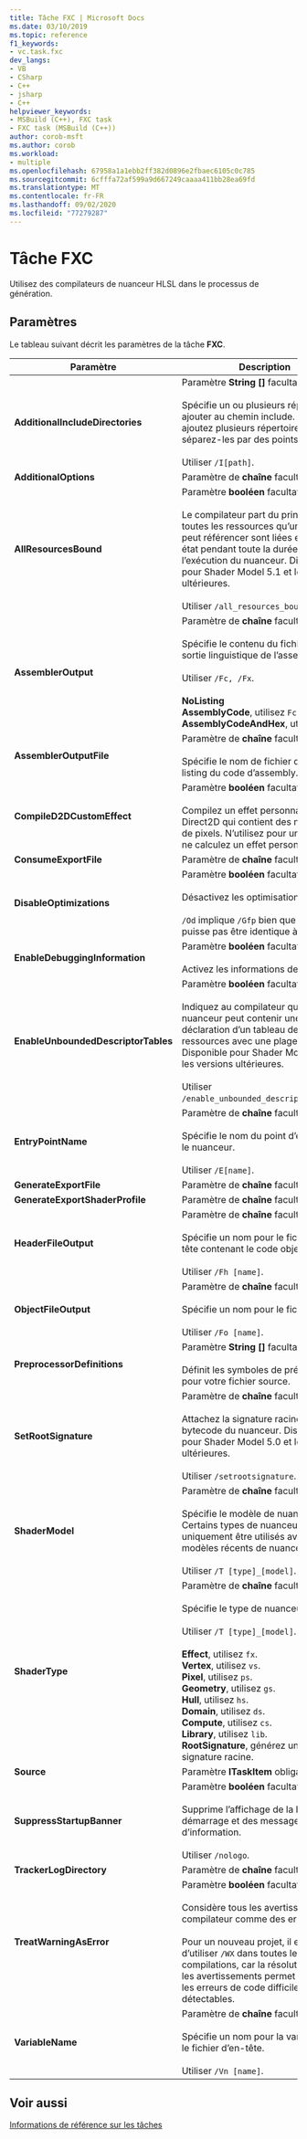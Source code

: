 ```yaml
---
title: Tâche FXC | Microsoft Docs
ms.date: 03/10/2019
ms.topic: reference
f1_keywords:
- vc.task.fxc
dev_langs:
- VB
- CSharp
- C++
- jsharp
- C++
helpviewer_keywords:
- MSBuild (C++), FXC task
- FXC task (MSBuild (C++))
author: corob-msft
ms.author: corob
ms.workload:
- multiple
ms.openlocfilehash: 67958a1a1ebb2ff382d0896e2fbaec6105c0c785
ms.sourcegitcommit: 6cfffa72af599a9d667249caaaa411bb28ea69fd
ms.translationtype: MT
ms.contentlocale: fr-FR
ms.lasthandoff: 09/02/2020
ms.locfileid: "77279287"
---
```

# <a name="fxc-task"></a>Tâche FXC

Utilisez des compilateurs de nuanceur HLSL dans le processus de génération.

## <a name="parameters"></a>Paramètres

Le tableau suivant décrit les paramètres de la tâche **FXC**.

|Paramètre|Description|
|---------------|-----------------|
|**AdditionalIncludeDirectories**|Paramètre **String []** facultatif.<br/><br/>Spécifie un ou plusieurs répertoires à ajouter au chemin include. Si vous ajoutez plusieurs répertoires, séparez-les par des points-virgules.<br/><br/>Utiliser `/I[path]`.|
|**AdditionalOptions**|Paramètre de **chaîne** facultatif.|
|**AllResourcesBound**|Paramètre **booléen** facultatif.<br/><br/>Le compilateur part du principe que toutes les ressources qu’un nuanceur peut référencer sont liées et en bon état pendant toute la durée de l’exécution du nuanceur. Disponible pour Shader Model 5.1 et les versions ultérieures.<br/><br/>Utiliser `/all_resources_bound`.|
|**AssemblerOutput**|Paramètre de **chaîne** facultatif.<br/><br/>Spécifie le contenu du fichier de sortie linguistique de l’assembly.<br/><br/>Utiliser `/Fc, /Fx`.<br/><br/>**NoListing**<br/>**AssemblyCode**, utilisez `Fc`.<br/>**AssemblyCodeAndHex**, utilisez `Fx`.|
|**AssemblerOutputFile**|Paramètre de **chaîne** facultatif.<br/><br/>Spécifie le nom de fichier du fichier listing du code d’assembly.|
|**CompileD2DCustomEffect**|Paramètre **booléen** facultatif.<br/><br/>Compilez un effet personnalisé Direct2D qui contient des nuanceurs de pixels. N’utilisez pour un vertex ni ne calculez un effet personnalisé.|
|**ConsumeExportFile**|Paramètre de **chaîne** facultatif.|
|**DisableOptimizations**|Paramètre **booléen** facultatif.<br/><br/>Désactivez les optimisations.<br/><br/>`/Od` implique `/Gfp` bien que la sortie ne puisse pas être identique à `/Od /Gfp`.|
|**EnableDebuggingInformation**|Paramètre **booléen** facultatif.<br/><br/>Activez les informations de débogage.|
|**EnableUnboundedDescriptorTables**|Paramètre **booléen** facultatif.<br/><br/>Indiquez au compilateur qu’un nuanceur peut contenir une déclaration d’un tableau de ressources avec une plage illimitée. Disponible pour Shader Model 5.1 et les versions ultérieures.<br/><br/>Utiliser `/enable_unbounded_descriptor_tables`.|
|**EntryPointName**|Paramètre de **chaîne** facultatif.<br/><br/>Spécifie le nom du point d’entrée pour le nuanceur.<br/><br/>Utiliser `/E[name]`.|
|**GenerateExportFile**|Paramètre de **chaîne** facultatif.|
|**GenerateExportShaderProfile**|Paramètre de **chaîne** facultatif.|
|**HeaderFileOutput**|Paramètre de **chaîne** facultatif.<br/><br/>Spécifie un nom pour le fichier d’en-tête contenant le code objet.<br/><br/>Utiliser `/Fh [name]`.|
|**ObjectFileOutput**|Paramètre de **chaîne** facultatif.<br/><br/>Spécifie un nom pour le fichier objet.<br/><br/>Utiliser `/Fo [name]`.|
|**PreprocessorDefinitions**|Paramètre **String []** facultatif.<br/><br/>Définit les symboles de prétraitement pour votre fichier source.|
|**SetRootSignature**|Paramètre de **chaîne** facultatif.<br/><br/>Attachez la signature racine au bytecode du nuanceur. Disponible pour Shader Model 5.0 et les versions ultérieures.<br/><br/>Utiliser `/setrootsignature`.|
|**ShaderModel**|Paramètre de **chaîne** facultatif.<br/><br/>Spécifie le modèle de nuanceur. Certains types de nuanceur peuvent uniquement être utilisés avec les modèles récents de nuanceur.<br/><br/>Utiliser `/T [type]_[model]`.|
|**ShaderType**|Paramètre de **chaîne** facultatif.<br/><br/>Spécifie le type de nuanceur.<br/><br/>Utiliser `/T [type]_[model]`.<br/><br/>**Effect**, utilisez `fx`.<br/>**Vertex**, utilisez `vs`.<br/>**Pixel**, utilisez `ps`.<br/>**Geometry**, utilisez `gs`.<br/>**Hull**, utilisez `hs`.<br/>**Domain**, utilisez `ds`.<br/>**Compute**, utilisez `cs`.<br/>**Library**, utilisez `lib`.<br/>**RootSignature**, générez un objet de signature racine.|
|**Source**|Paramètre **ITaskItem** obligatoire.|
|**SuppressStartupBanner**|Paramètre **booléen** facultatif.<br/><br/>Supprime l’affichage de la bannière de démarrage et des messages d’information.<br/><br/>Utiliser `/nologo`.|
|**TrackerLogDirectory**|Paramètre de **chaîne** facultatif.|
|**TreatWarningAsError**|Paramètre **booléen** facultatif.<br/><br/>Considère tous les avertissements du compilateur comme des erreurs.<br/><br/>Pour un nouveau projet, il est conseillé d’utiliser `/WX` dans toutes les compilations, car la résolution de tous les avertissements permet de réduire les erreurs de code difficilement détectables.|
|**VariableName**|Paramètre de **chaîne** facultatif.<br/><br/>Spécifie un nom pour la variable dans le fichier d’en-tête.<br/><br/>Utiliser `/Vn [name]`.|

## <a name="see-also"></a>Voir aussi

[Informations de référence sur les tâches](../msbuild/msbuild-task-reference.md)